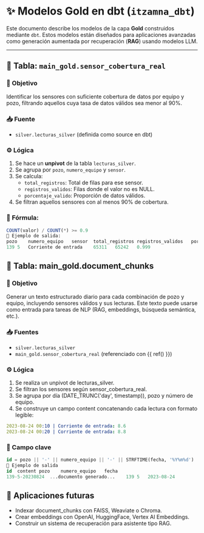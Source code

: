 # ✨ Modelos Gold en dbt (`itzamna_dbt`)

Este documento describe los modelos de la capa **Gold** construidos mediante `dbt`. Estos modelos están diseñados para aplicaciones avanzadas como generación aumentada por recuperación (**RAG**) usando modelos LLM.

---

## 📘 Tabla: `main_gold.sensor_cobertura_real`

### 🎯 Objetivo
Identificar los sensores con suficiente cobertura de datos por equipo y pozo, filtrando aquellos cuya tasa de datos válidos sea menor al 90%.

### 📥 Fuente
- `silver.lecturas_silver` (definida como source en dbt)

### ⚙️ Lógica
1. Se hace un **unpivot** de la tabla `lecturas_silver`.
2. Se agrupa por `pozo`, `numero_equipo` y `sensor`.
3. Se calcula:
   - `total_registros`: Total de filas para ese sensor.
   - `registros_validos`: Filas donde el valor no es NULL.
   - `porcentaje_valido`: Proporción de datos válidos.
4. Se filtran aquellos sensores con al menos 90% de cobertura.

### 🧪 Fórmula:
```sql
COUNT(valor) / COUNT(*) >= 0.9
🧾 Ejemplo de salida:
pozo	numero_equipo	sensor	total_registros	registros_validos	porcentaje_valido
139	5	Corriente de entrada	65311	65242	0.999
```

## 📘 Tabla: main_gold.document_chunks
### 🎯 Objetivo
Generar un texto estructurado diario para cada combinación de pozo y equipo, incluyendo sensores válidos y sus lecturas. Este texto puede usarse como entrada para tareas de NLP (RAG, embeddings, búsqueda semántica, etc.).

### 📥 Fuentes
- `silver.lecturas_silver`
- `main_gold.sensor_cobertura_real` (referenciado con {{ ref() }})

### ⚙️ Lógica
1. Se realiza un unpivot de lecturas_silver.
2. Se filtran los sensores según sensor_cobertura_real.
3. Se agrupa por día (DATE_TRUNC('day', timestamp)), pozo y número de equipo.
4. Se construye un campo content concatenando cada lectura con formato legible:

``` yaml
2023-08-24 00:10 | Corriente de entrada: 8.6
2023-08-24 00:20 | Corriente de entrada: 8.8
```

### 🔑 Campo clave
```sql
id = pozo || '-' || numero_equipo || '-' || STRFTIME(fecha, '%Y%m%d')
🧾 Ejemplo de salida
id	content	pozo	numero_equipo	fecha
139-5-20230824	...documento generado...	139	5	2023-08-24
``` 

## 🧠 Aplicaciones futuras
- Indexar document_chunks con FAISS, Weaviate o Chroma.
- Crear embeddings con OpenAI, HuggingFace, Vertex AI Embeddings.
- Construir un sistema de recuperación para asistente tipo RAG.
